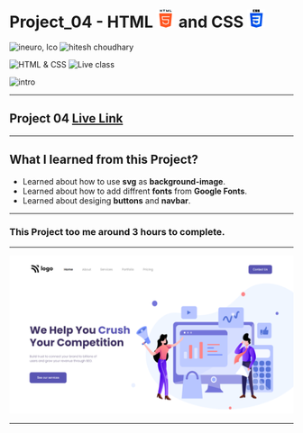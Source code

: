 # Project_04 - HTML ![](./screenshot/html.png) and CSS ![](./screenshot/css.png)

![ineuro, lco](https://img.shields.io/badge/iNeuron-LCO-green)
![hitesh choudhary](https://img.shields.io/badge/Hitesh%20Choudhary-Full%20Stack%20JavaScript%20Bootcamp-lightgrey)

![HTML & CSS](https://img.shields.io/badge/HTML-CSS-orange)
![Live class](https://img.shields.io/badge/LIVE--CLASS-PROJECT--04-blue)

![intro](https://img.shields.io/badge/Mohit%20Gupta-MCA%20Final%20Year-red)

---

## Project 04 [Live Link](https://project-04-themohitgupta.netlify.app)

---
## What I learned from this Project?

- Learned about how to use **svg** as **background-image**. 
- Learned about how to add diffrent **fonts** from **Google Fonts**.
- Learned about desiging **buttons** and **navbar**.

---

### This Project too me around **3 hours** to complete.

---

![Screenshot](./screenshot/screenshot.png)

---
